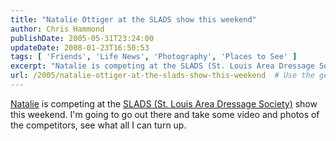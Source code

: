 ```yaml
---
title: "Natalie Ottiger at the SLADS show this weekend"
author: Chris Hammond
publishDate: 2005-05-31T23:24:00
updateDate: 2008-01-23T16:50:53
tags: [ 'Friends', 'Life News', 'Photography', 'Places to See' ]
excerpt: "Natalie is competing at the SLADS (St. Louis Area Dressage Society) show this weekend. I'm going to go out there and take some video and photos of the competitors, see what all I can turn..."
url: /2005/natalie-ottiger-at-the-slads-show-this-weekend  # Use the generated URL with year
---
```

<A href="https://www.natalieottiger.com/">Natalie</A> is competing at the <A href="https://www.slads.org/">SLADS (St. Louis Area Dressage Society)</A> show this weekend. I'm going to go out there and take some video and photos of the competitors, see what all I can turn up.
